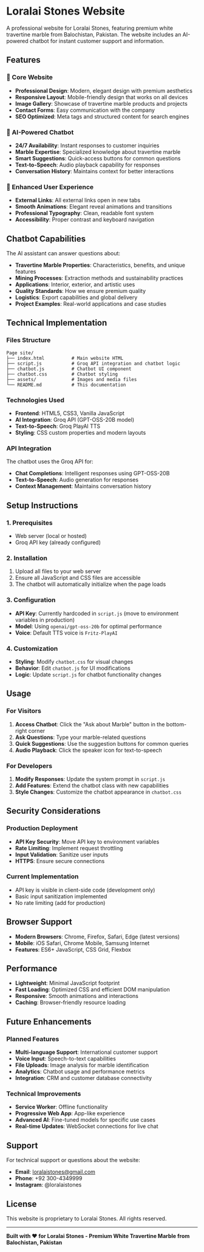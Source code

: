 # Loralai Stones Website

A professional website for Loralai Stones, featuring premium white travertine marble from Balochistan, Pakistan. The website includes an AI-powered chatbot for instant customer support and information.

## Features

### 🌟 Core Website
- **Professional Design**: Modern, elegant design with premium aesthetics
- **Responsive Layout**: Mobile-friendly design that works on all devices
- **Image Gallery**: Showcase of travertine marble products and projects
- **Contact Forms**: Easy communication with the company
- **SEO Optimized**: Meta tags and structured content for search engines

### 🤖 AI-Powered Chatbot
- **24/7 Availability**: Instant responses to customer inquiries
- **Marble Expertise**: Specialized knowledge about travertine marble
- **Smart Suggestions**: Quick-access buttons for common questions
- **Text-to-Speech**: Audio playback capability for responses
- **Conversation History**: Maintains context for better interactions

### 🔗 Enhanced User Experience
- **External Links**: All external links open in new tabs
- **Smooth Animations**: Elegant reveal animations and transitions
- **Professional Typography**: Clean, readable font system
- **Accessibility**: Proper contrast and keyboard navigation

## Chatbot Capabilities

The AI assistant can answer questions about:

- **Travertine Marble Properties**: Characteristics, benefits, and unique features
- **Mining Processes**: Extraction methods and sustainability practices
- **Applications**: Interior, exterior, and artistic uses
- **Quality Standards**: How we ensure premium quality
- **Logistics**: Export capabilities and global delivery
- **Project Examples**: Real-world applications and case studies

## Technical Implementation

### Files Structure
```
Page site/
├── index.html          # Main website HTML
├── script.js           # Groq API integration and chatbot logic
├── chatbot.js          # Chatbot UI component
├── chatbot.css         # Chatbot styling
├── assets/             # Images and media files
└── README.md           # This documentation
```

### Technologies Used
- **Frontend**: HTML5, CSS3, Vanilla JavaScript
- **AI Integration**: Groq API (GPT-OSS-20B model)
- **Text-to-Speech**: Groq PlayAI TTS
- **Styling**: CSS custom properties and modern layouts

### API Integration
The chatbot uses the Groq API for:
- **Chat Completions**: Intelligent responses using GPT-OSS-20B
- **Text-to-Speech**: Audio generation for responses
- **Context Management**: Maintains conversation history

## Setup Instructions

### 1. Prerequisites
- Web server (local or hosted)
- Groq API key (already configured)

### 2. Installation
1. Upload all files to your web server
2. Ensure all JavaScript and CSS files are accessible
3. The chatbot will automatically initialize when the page loads

### 3. Configuration
- **API Key**: Currently hardcoded in `script.js` (move to environment variables in production)
- **Model**: Using `openai/gpt-oss-20b` for optimal performance
- **Voice**: Default TTS voice is `Fritz-PlayAI`

### 4. Customization
- **Styling**: Modify `chatbot.css` for visual changes
- **Behavior**: Edit `chatbot.js` for UI modifications
- **Logic**: Update `script.js` for chatbot functionality changes

## Usage

### For Visitors
1. **Access Chatbot**: Click the "Ask about Marble" button in the bottom-right corner
2. **Ask Questions**: Type your marble-related questions
3. **Quick Suggestions**: Use the suggestion buttons for common queries
4. **Audio Playback**: Click the speaker icon for text-to-speech

### For Developers
1. **Modify Responses**: Update the system prompt in `script.js`
2. **Add Features**: Extend the chatbot class with new capabilities
3. **Style Changes**: Customize the chatbot appearance in `chatbot.css`

## Security Considerations

### Production Deployment
- **API Key Security**: Move API key to environment variables
- **Rate Limiting**: Implement request throttling
- **Input Validation**: Sanitize user inputs
- **HTTPS**: Ensure secure connections

### Current Implementation
- API key is visible in client-side code (development only)
- Basic input sanitization implemented
- No rate limiting (add for production)

## Browser Support

- **Modern Browsers**: Chrome, Firefox, Safari, Edge (latest versions)
- **Mobile**: iOS Safari, Chrome Mobile, Samsung Internet
- **Features**: ES6+ JavaScript, CSS Grid, Flexbox

## Performance

- **Lightweight**: Minimal JavaScript footprint
- **Fast Loading**: Optimized CSS and efficient DOM manipulation
- **Responsive**: Smooth animations and interactions
- **Caching**: Browser-friendly resource loading

## Future Enhancements

### Planned Features
- **Multi-language Support**: International customer support
- **Voice Input**: Speech-to-text capabilities
- **File Uploads**: Image analysis for marble identification
- **Analytics**: Chatbot usage and performance metrics
- **Integration**: CRM and customer database connectivity

### Technical Improvements
- **Service Worker**: Offline functionality
- **Progressive Web App**: App-like experience
- **Advanced AI**: Fine-tuned models for specific use cases
- **Real-time Updates**: WebSocket connections for live chat

## Support

For technical support or questions about the website:
- **Email**: loralaistones@gmail.com
- **Phone**: +92 300-4349999
- **Instagram**: @loralaistones

## License

This website is proprietary to Loralai Stones. All rights reserved.

---

**Built with ❤️ for Loralai Stones - Premium White Travertine Marble from Balochistan, Pakistan**
